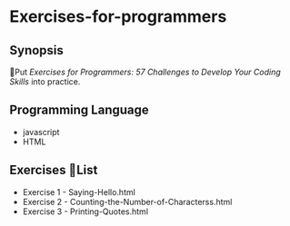 # Exercises-for-programmers

## Synopsis
Put *Exercises for Programmers: 57 Challenges to Develop Your Coding Skills* into practice.

## Programming Language
* javascript
* HTML

## Exercises List
* Exercise 1 - Saying-Hello.html
* Exercise 2 - Counting-the-Number-of-Characterss.html
* Exercise 3 - Printing-Quotes.html
